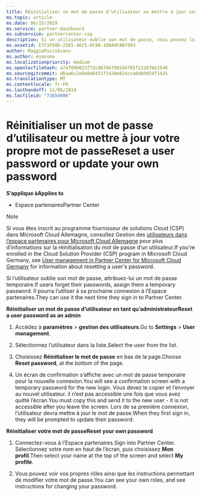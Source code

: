 ```yaml
---
title: Réinitialiser un mot de passe d’utilisateur ou mettre à jour votre propre mot de passe | Espace partenaires
ms.topic: article
ms.date: 06/15/2019
ms.service: partner-dashboard
ms.subservice: partnercenter-csp
description: Si un utilisateur oublie son mot de passe, vous pouvez lui attribuer un nouveau mot de passe temporaire. Il pourra l’utiliser à sa prochaine connexion à l’Espace partenaires.
ms.assetid: E7F1F68D-25E5-46C5-9C98-1D0A9FAB7993
author: MaggiePucciEvans
ms.author: evansma
ms.localizationpriority: medium
ms.openlocfilehash: a74f89b023f72c867667902d4765f22287bb1546
ms.sourcegitcommit: dbaa6c2e8a0e6431f1420e024cca6d0dd54f1425
ms.translationtype: MT
ms.contentlocale: fr-FR
ms.lasthandoff: 11/06/2019
ms.locfileid: "73654096"
---
```

# <a name="reset-a-user-password-or-update-your-own-password"></a><span data-ttu-id="55b0f-104">Réinitialiser un mot de passe d’utilisateur ou mettre à jour votre propre mot de passe</span><span class="sxs-lookup"><span data-stu-id="55b0f-104">Reset a user password or update your own password</span></span>

<span data-ttu-id="55b0f-105">**S’applique à**</span><span class="sxs-lookup"><span data-stu-id="55b0f-105">**Applies to**</span></span>

-  <span data-ttu-id="55b0f-106">Espace partenaires</span><span class="sxs-lookup"><span data-stu-id="55b0f-106">Partner Center</span></span>
   
> [!NOTE]  
>  <span data-ttu-id="55b0f-107">Si vous êtes inscrit au programme fournisseur de solutions Cloud (CSP) dans Microsoft Cloud Allemagne, consultez Gestion des [utilisateurs dans l’espace partenaires pour Microsoft Cloud Allemagne](user-management-in-partner-center-for-microsoft-cloud-germany.md) pour plus d’informations sur la réinitialisation du mot de passe d’un utilisateur.</span><span class="sxs-lookup"><span data-stu-id="55b0f-107">If you're enrolled in the Cloud Solution Provider (CSP) program in Microsoft Cloud Germany, see [User management in Partner Center for Microsoft Cloud Germany](user-management-in-partner-center-for-microsoft-cloud-germany.md) for information about resetting a user's password.</span></span>

<span data-ttu-id="55b0f-108">Si l’utilisateur oublie son mot de passe, attribuez-lui un mot de passe temporaire.</span><span class="sxs-lookup"><span data-stu-id="55b0f-108">If users forget their passwords, assign them a temporary password.</span></span> <span data-ttu-id="55b0f-109">Il pourra l’utiliser à sa prochaine connexion à l’Espace partenaires.</span><span class="sxs-lookup"><span data-stu-id="55b0f-109">They can use it the next time they sign in to Partner Center.</span></span>

<span data-ttu-id="55b0f-110">**Réinitialiser un mot de passe d’utilisateur en tant qu’administrateur**</span><span class="sxs-lookup"><span data-stu-id="55b0f-110">**Reset a user password as an admin**</span></span>

1.  <span data-ttu-id="55b0f-111">Accédez à **paramètres** &gt; **gestion des utilisateurs**.</span><span class="sxs-lookup"><span data-stu-id="55b0f-111">Go to **Settings** &gt; **User management**.</span></span>
2.  <span data-ttu-id="55b0f-112">Sélectionnez l’utilisateur dans la liste.</span><span class="sxs-lookup"><span data-stu-id="55b0f-112">Select the user from the list.</span></span>

3.  <span data-ttu-id="55b0f-113">Choisissez **Réinitialiser le mot de passe** en bas de la page.</span><span class="sxs-lookup"><span data-stu-id="55b0f-113">Choose **Reset password**, at the bottom of the page.</span></span>

4.  <span data-ttu-id="55b0f-114">Un écran de confirmation s’affiche avec un mot de passe temporaire pour la nouvelle connexion.</span><span class="sxs-lookup"><span data-stu-id="55b0f-114">You will see a confirmation screen with a temporary password for the new login.</span></span> <span data-ttu-id="55b0f-115">Vous devez le copier et l’envoyer au nouvel utilisateur. il n’est pas accessible une fois que vous avez quitté l’écran.</span><span class="sxs-lookup"><span data-stu-id="55b0f-115">You must copy this and send it to the new user - it is not accessible after you leave the screen.</span></span> <span data-ttu-id="55b0f-116">Lors de sa première connexion, l’utilisateur devra mettre à jour le mot de passe.</span><span class="sxs-lookup"><span data-stu-id="55b0f-116">When they first sign in, they will be prompted to update their password.</span></span>

<span data-ttu-id="55b0f-117">**Réinitialiser votre mot de passe**</span><span class="sxs-lookup"><span data-stu-id="55b0f-117">**Reset your own password**</span></span>

1.  <span data-ttu-id="55b0f-118">Connectez-vous à l’Espace partenaires.</span><span class="sxs-lookup"><span data-stu-id="55b0f-118">Sign into Partner Center.</span></span> <span data-ttu-id="55b0f-119">Sélectionnez votre nom en haut de l’écran, puis choisissez **Mon profil**.</span><span class="sxs-lookup"><span data-stu-id="55b0f-119">Then select your name at the top of the screen and select **My profile**.</span></span>

2.  <span data-ttu-id="55b0f-120">Vous pouvez voir vos propres rôles ainsi que les instructions permettant de modifier votre mot de passe.</span><span class="sxs-lookup"><span data-stu-id="55b0f-120">You can see your own roles, and see instructions for changing your password.</span></span>

 

 



